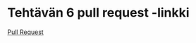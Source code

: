 # Tehtävän 6 pull request -linkki

[Pull Request](htts://github.com/anonOstrich/ohtu-miniprojekti/pull/38)
